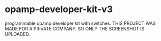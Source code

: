 # opamp-developer-kit-v3
programmable  opamp developer kit with switches. THIS PROJECT WAS MADE FOR A PRIVATE COMPANY. SO ONLY THE SCREENSHOT IS UPLOADED.

